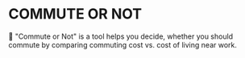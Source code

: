 # COMMUTE OR NOT
🚗 "Commute or Not" is a tool helps you decide, whether you should commute by comparing commuting cost vs. cost of living near work.
